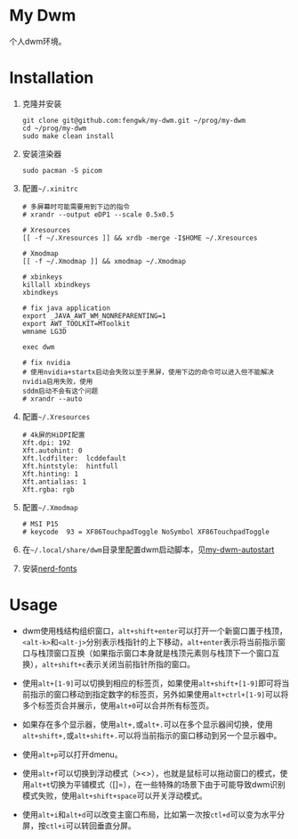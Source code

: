 # My Dwm

个人dwm环境。

# Installation

1. 克隆并安装

    ```shell
    git clone git@github.com:fengwk/my-dwm.git ~/prog/my-dwm
    cd ~/prog/my-dwm
    sudo make clean install
    ```

1. 安装渲染器

    ```shell
    sudo pacman -S picom
    ```

1. 配置`~/.xinitrc`

   ```shell
   # 多屏幕时可能需要用到下边的指令
   # xrandr --output eDP1 --scale 0.5x0.5

   # Xresources
   [[ -f ~/.Xresources ]] && xrdb -merge -I$HOME ~/.Xresources

   # Xmodmap
   [[ -f ~/.Xmodmap ]] && xmodmap ~/.Xmodmap

   # xbinkeys
   killall xbindkeys
   xbindkeys

   # fix java application
   export _JAVA_AWT_WM_NONREPARENTING=1
   export AWT_TOOLKIT=MToolkit
   wmname LG3D

   exec dwm

   # fix nvidia
   # 使用nvidia+startx启动会失败以至于黑屏，使用下边的命令可以进入但不能解决nvidia启用失败，使用
   sddm启动不会有这个问题
   # xrandr --auto
   ```

1. 配置`~/.Xresources`

   ```shell
   # 4k屏的HiDPI配置
   Xft.dpi: 192
   Xft.autohint: 0
   Xft.lcdfilter:  lcddefault
   Xft.hintstyle:  hintfull
   Xft.hinting: 1
   Xft.antialias: 1
   Xft.rgba: rgb
   ```

1. 配置`~/.Xmodmap`

   ```shell
   # MSI P15
   # keycode  93 = XF86TouchpadToggle NoSymbol XF86TouchpadToggle
   ```

1. 在`~/.local/share/dwm`目录里配置dwm启动脚本，见[my-dwm-autostart](https://github.com/fengwk/my-dwm-autostart)

1. 安装[nerd-fonts](https://github.com/ryanoasis/nerd-fonts)

# Usage

- dwm使用栈结构组织窗口，`alt+shift+enter`可以打开一个新窗口置于栈顶，`<alt-k>`和`<alt-j>`分别表示栈指针的上下移动，`alt+enter`表示将当前指示窗口与栈顶窗口互换（如果指示窗口本身就是栈顶元素则与栈顶下一个窗口互换），`alt+shift+c`表示关闭当前指针所指的窗口。

- 使用`alt+[1-9]`可以切换到相应的标签页，如果使用`alt+shift+[1-9]`即可将当前指示的窗口移动到指定数字的标签页，另外如果使用`alt+ctrl+[1-9]`可以将多个标签页合并展示，使用`alt+0`可以合并所有标签页。

- 如果存在多个显示器，使用`alt+,`或`alt+.`可以在多个显示器间切换，使用`alt+shift+,`或`alt+shift+.`可以将当前指示的窗口移动到另一个显示器中。

- 使用`alt+p`可以打开dmenu。

- 使用`alt+f`可以切换到浮动模式（><>），也就是鼠标可以拖动窗口的模式，使用`alt+t`切换为平铺模式（[]=），在一些特殊的场景下由于可能导致dwm识别模式失败，使用`alt+shift+space`可以开关浮动模式。

- 使用`alt+i`和`alt+d`可以改变主窗口布局，比如第一次按`ctl+d`可以变为水平分屏，按`ctl+i`可以转回垂直分屏。
